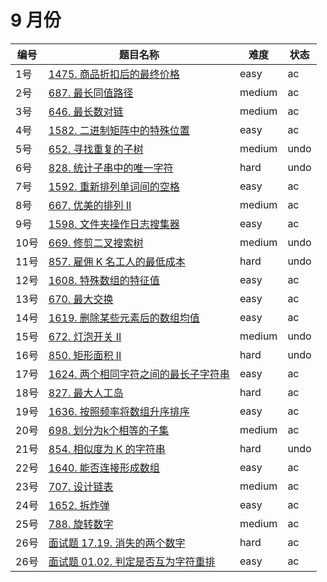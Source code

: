 # 9 月份

**编号**|**题目名称**|**难度**|**状态**
--------|------------|--------|--------
1号|[1475. 商品折扣后的最终价格](./第1题%201475.%20商品折扣后的最终价格)|easy|ac
2号|[687. 最长同值路径](./第2题%20687.%20最长同值路径)|medium|ac
3号|[646. 最长数对链](./第3题%20646.%20最长数对链)|medium|ac
4号|[1582. 二进制矩阵中的特殊位置](./第4题%201582.%20二进制矩阵中的特殊位置)|easy|ac
5号|[652. 寻找重复的子树](./第5题%20652.%20寻找重复的子树)|medium|undo
6号|[828. 统计子串中的唯一字符](./第6题%20828.%20统计子串中的唯一字符)|hard|undo
7号|[1592. 重新排列单词间的空格](./第7题%201592.%20重新排列单词间的空格)|easy|ac
8号|[667. 优美的排列 II](./第8题%20667.%20优美的排列%20II)|medium|ac
9号|[1598. 文件夹操作日志搜集器](./第9题%201598.%20文件夹操作日志搜集器)|easy|ac
10号|[669. 修剪二叉搜索树](./第10题%20669.%20修剪二叉搜索树)|medium|undo
11号|[857. 雇佣 K 名工人的最低成本](./第11题%20857.%20雇佣%20K%20名工人的最低成本)|hard|undo
12号|[1608. 特殊数组的特征值](./第12题%201608.%20特殊数组的特征值)|easy|ac
13号|[670. 最大交换](./第13题%20670.%20最大交换)|easy|ac
14号|[1619. 删除某些元素后的数组均值](./第14题%201619.%20删除某些元素后的数组均值)|easy|ac
15号|[672. 灯泡开关 II](./第15题%20672.%20灯泡开关%20II)|medium|undo
16号|[850. 矩形面积 II](./第16题%20850.%20矩形面积%20II)|hard|undo
17号|[1624. 两个相同字符之间的最长子字符串](./第17题%201624.%20两个相同字符之间的最长子字符串)|easy|ac
18号|[827. 最大人工岛](./第18题%20827.%20最大人工岛)|hard|ac
19号|[1636. 按照频率将数组升序排序](./第19题%201636.%20按照频率将数组升序排序)|easy|ac
20号|[698. 划分为k个相等的子集](./第20题%20698.%20划分为k个相等的子集)|medium|ac
21号|[854. 相似度为 K 的字符串](./第21题%20854.%20相似度为%20K%20的字符串)|hard|undo
22号|[1640. 能否连接形成数组](./第22题%201640.%20能否连接形成数组)|easy|ac
23号|[707. 设计链表](./第23题%20707.%20设计链表)|medium|ac
24号|[1652. 拆炸弹](./第24题%201652.%20拆炸弹)|easy|ac
25号|[788. 旋转数字](./第25题%20788.%20旋转数字)|medium|ac
26号|[面试题 17.19. 消失的两个数字](./第26题%20面试题%2017.19.%20消失的两个数字)|hard|ac
26号|[面试题 01.02. 判定是否互为字符重排](./第27题%20面试题%2007.02.%20判定是否互为字符重排)|easy|ac
